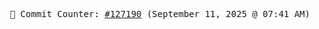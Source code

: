 <p align="center">
    <samp>
        📮 Commit Counter: <a href="https://github.com/Javascript-void0/Javascript-void0/commits/main">#127190</a> (September 11, 2025 @ 07:41 AM)
    </samp>
</p>